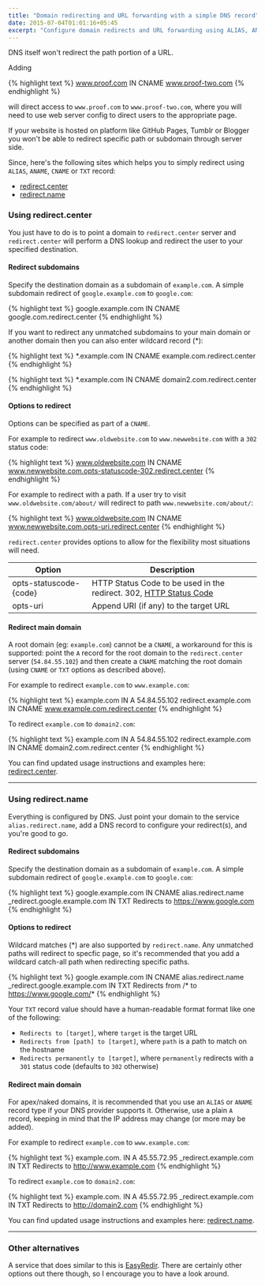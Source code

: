 ```yaml
---
title: "Domain redirecting and URL forwarding with a simple DNS record"
date: 2015-07-04T01:01:16+05:45
excerpt: "Configure domain redirects and URL forwarding using ALIAS, ANAME, CNAME or TXT record."
---
```


DNS itself won't redirect the path portion of a URL.

Adding

{% highlight text %}
www.proof.com  IN  CNAME  www.proof-two.com
{% endhighlight %}

will direct access to `www.proof.com` to `www.proof-two.com`, where you will need to use web server config to direct users to the appropriate page.

If your website is hosted on platform like GitHub Pages, Tumblr or Blogger you won't be able to redirect specific path or subdomain through server side.

Since, here's the following sites which helps you to simply redirect using `ALIAS`, `ANAME`, `CNAME` or `TXT` record:

* [redirect.center](http://redirect.center/)
* [redirect.name](http://redirect.name/)

### Using redirect.center

You just have to do is to point a domain to `redirect.center` server and `redirect.center` will perform a DNS lookup and redirect the user to your specified destination.

#### Redirect subdomains

Specify the destination domain as a subdomain of `example.com`. A simple subdomain redirect of `google.example.com` to `google.com`:

{% highlight text %}
google.example.com  IN  CNAME  google.com.redirect.center
{% endhighlight %}

If you want to redirect any unmatched subdomains to your main domain or another domain then you can also enter wildcard record (*):

{% highlight text %}
*.example.com  IN  CNAME  example.com.redirect.center
{% endhighlight %}

{% highlight text %}
*.example.com  IN  CNAME  domain2.com.redirect.center
{% endhighlight %}

#### Options to redirect

Options can be specified as part of a `CNAME`.

For example to redirect `www.oldwebsite.com` to `www.newwebsite.com` with a `302` status code:

{% highlight text %}
www.oldwebsite.com  IN  CNAME  www.newwebsite.com.opts-statuscode-302.redirect.center
{% endhighlight %}

For example to redirect with a path. If a user try to visit `www.oldwebsite.com/about/` will redirect to path `www.newwebsite.com/about/`:

{% highlight text %}
www.oldwebsite.com  IN  CNAME  www.newwebsite.com.opts-uri.redirect.center
{% endhighlight %}

`redirect.center` provides options to allow for the flexibility most situations will need.

| Option	               | Description
|------------------------|--------------------------------------------------------------------
| opts-statuscode-{code} | HTTP Status Code to be used in the redirect. 302, [HTTP Status Code](http://httpstatus.es/)
| opts-uri	             | Append URI (if any) to the target URL

#### Redirect main domain

A root domain (eg: `example.com`) cannot be a `CNAME`, a workaround for this is supported: point the `A` record for the root domain to the `redirect.center` server (`54.84.55.102`) and then create a `CNAME` matching the root domain (using `CNAME` or `TXT` options as described above).

For example to redirect `example.com` to `www.example.com`:

{% highlight text %}
example.com           IN  A      54.84.55.102
redirect.example.com  IN  CNAME  www.example.com.redirect.center
{% endhighlight %}

To redirect `example.com` to `domain2.com`:

{% highlight text %}
example.com           IN  A      54.84.55.102
redirect.example.com  IN  CNAME  domain2.com.redirect.center
{% endhighlight %}

<div class="alert alert-info" role="alert">You can find updated usage instructions and examples here: <a href="http://redirect.center/" onClick="ga('send', 'event', 'Click', 'Direct link', 'redirect.center');">redirect.center</a>.</div>

---

### Using redirect.name

Everything is configured by DNS. Just point your domain to the service `alias.redirect.name`, add a DNS record to configure your redirect(s), and you're good to go.

#### Redirect subdomains

Specify the destination domain as a subdomain of `example.com`. A simple subdomain redirect of `google.example.com` to `google.com`:

{% highlight text %}
google.example.com            IN  CNAME  alias.redirect.name
_redirect.google.example.com  IN  TXT    Redirects to https://www.google.com
{% endhighlight %}

#### Options to redirect

Wildcard matches (*) are also supported by `redirect.name`. Any unmatched paths will redirect to specfic page, so it's recommended that you add a wildcard catch-all path when redirecting specific paths.

{% highlight text %}
google.example.com            IN  CNAME  alias.redirect.name
_redirect.google.example.com  IN  TXT    Redirects from /* to https://www.google.com/*
{% endhighlight %}

Your `TXT` record value should have a human-readable format format like one of the following:

* `Redirects to [target]`, where `target` is the target URL
* `Redirects from [path] to [target]`, where `path` is a path to match on the hostname
* `Redirects permanently to [target]`, where `permanently` redirects with a `301` status code (defaults to `302` otherwise)

#### Redirect main domain

For apex/naked domains, it is recommended that you use an `ALIAS` or `ANAME` record type if your DNS provider supports it. Otherwise, use a plain `A` record, keeping in mind that the IP address may change (or more may be added).

For example to redirect `example.com` to `www.example.com`:

{% highlight text %}
example.com.           IN  A    45.55.72.95
_redirect.example.com  IN  TXT  Redirects to http://www.example.com
{% endhighlight %}

To redirect `example.com` to `domain2.com`:

{% highlight text %}
example.com.           IN  A    45.55.72.95
_redirect.example.com  IN  TXT  Redirects to http://domain2.com
{% endhighlight %}

<div class="alert alert-info" role="alert">You can find updated usage instructions and examples here: <a href="http://redirect.name/" onClick="ga('send', 'event', 'Click', 'Direct link', 'redirect.name');">redirect.name</a>.</div>

---

### Other alternatives

A service that does similar to this is [EasyRedir](https://www.easyredir.com/free-url-redirects). There are certainly other options out there though, so I encourage you to have a look around.
